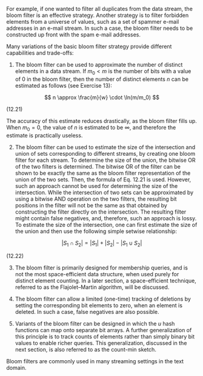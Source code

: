 For example, if one wanted to filter all duplicates from the data stream, the bloom filter is an effective strategy. Another strategy is to filter forbidden elements from a universe of values, such as a set of spammer e-mail addresses in an e-mail stream. In such a case, the bloom filter needs to be constructed up front with the spam e-mail addresses.

Many variations of the basic bloom filter strategy provide different capabilities and trade-offs:

1. The bloom filter can be used to approximate the number of distinct elements in a data stream. If $m_0 < m$ is the number of bits with a value of 0 in the bloom filter, then the number of distinct elements $n$ can be estimated as follows (see Exercise 13):

$$
n \approx \frac{m}{w} \cdot \ln(m/m_0)
$$

(12.21)

The accuracy of this estimate reduces drastically, as the bloom filter fills up. When $m_0 = 0$, the value of $n$ is estimated to be $\infty$, and therefore the estimate is practically useless.

2. The bloom filter can be used to estimate the size of the intersection and union of sets corresponding to different streams, by creating one bloom filter for each stream. To determine the size of the union, the bitwise OR of the two filters is determined. The bitwise OR of the filter can be shown to be exactly the same as the bloom filter representation of the union of the two sets. Then, the formula of Eq. 12.21 is used. However, such an approach cannot be used for determining the size of the intersection. While the intersection of two sets can be approximated by using a bitwise AND operation on the two filters, the resulting bit positions in the filter will not be the same as that obtained by constructing the filter directly on the intersection. The resulting filter might contain false negatives, and, therefore, such an approach is lossy. To estimate the size of the intersection, one can first estimate the size of the union and then use the following simple setwise relationship:

$$
|S_1 \cap S_2| = |S_1| + |S_2| - |S_1 \cup S_2|
$$

(12.22)

3. The bloom filter is primarily designed for membership queries, and is not the most space-efficient data structure, when used purely for distinct element counting. In a later section, a space-efficient technique, referred to as the Flajolet–Martin algorithm, will be discussed.

4. The bloom filter can allow a limited (one-time) tracking of deletions by setting the corresponding bit elements to zero, when an element is deleted. In such a case, false negatives are also possible.

5. Variants of the bloom filter can be designed in which the $u$ hash functions can map onto separate bit arrays. A further generalization of this principle is to track counts of elements rather than simply binary bit values to enable richer queries. This generalization, discussed in the next section, is also referred to as the count-min sketch.

Bloom filters are commonly used in many streaming settings in the text domain.